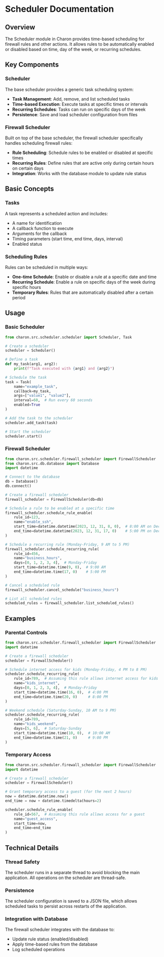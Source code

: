 # Scheduler Documentation

## Overview

The Scheduler module in Charon provides time-based scheduling for firewall rules and other actions. It allows rules to be automatically enabled or disabled based on time, day of the week, or recurring schedules.

## Key Components

### Scheduler

The base scheduler provides a generic task scheduling system:

- **Task Management**: Add, remove, and list scheduled tasks
- **Time-based Execution**: Execute tasks at specific times or intervals
- **Recurring Schedules**: Tasks can run on specific days of the week
- **Persistence**: Save and load scheduler configuration from files

### Firewall Scheduler

Built on top of the base scheduler, the firewall scheduler specifically handles scheduling firewall rules:

- **Rule Scheduling**: Schedule rules to be enabled or disabled at specific times
- **Recurring Rules**: Define rules that are active only during certain hours on certain days
- **Integration**: Works with the database module to update rule status

## Basic Concepts

### Tasks

A task represents a scheduled action and includes:

- A name for identification
- A callback function to execute
- Arguments for the callback
- Timing parameters (start time, end time, days, interval)
- Enabled status

### Scheduling Rules

Rules can be scheduled in multiple ways:

- **One-time Schedule**: Enable or disable a rule at a specific date and time
- **Recurring Schedule**: Enable a rule on specific days of the week during specific hours
- **Temporary Rules**: Rules that are automatically disabled after a certain period

## Usage

### Basic Scheduler

```python
from charon.src.scheduler.scheduler import Scheduler, Task

# Create a scheduler
scheduler = Scheduler()

# Define a task
def my_task(arg1, arg2):
    print(f"Task executed with {arg1} and {arg2}")

# Schedule the task
task = Task(
    name="example_task",
    callback=my_task,
    args=["value1", "value2"],
    interval=60,  # Run every 60 seconds
    enabled=True
)

# Add the task to the scheduler
scheduler.add_task(task)

# Start the scheduler
scheduler.start()
```

### Firewall Scheduler

```python
from charon.src.scheduler.firewall_scheduler import FirewallScheduler
from charon.src.db.database import Database
import datetime

# Connect to the database
db = Database()
db.connect()

# Create a firewall scheduler
firewall_scheduler = FirewallScheduler(db=db)

# Schedule a rule to be enabled at a specific time
firewall_scheduler.schedule_rule_enable(
    rule_id=123,
    name="enable_ssh",
    start_time=datetime.datetime(2023, 12, 31, 8, 0),  # 8:00 AM on Dec 31
    end_time=datetime.datetime(2023, 12, 31, 17, 0)    # 5:00 PM on Dec 31
)

# Schedule a recurring rule (Monday-Friday, 9 AM to 5 PM)
firewall_scheduler.schedule_recurring_rule(
    rule_id=456,
    name="business_hours",
    days=[0, 1, 2, 3, 4],  # Monday-Friday
    start_time=datetime.time(9, 0),  # 9:00 AM
    end_time=datetime.time(17, 0)    # 5:00 PM
)

# Cancel a scheduled rule
firewall_scheduler.cancel_schedule("business_hours")

# List all scheduled rules
scheduled_rules = firewall_scheduler.list_scheduled_rules()
```

## Examples

### Parental Controls

```python
from charon.src.scheduler.firewall_scheduler import FirewallScheduler
import datetime

# Create a firewall scheduler
scheduler = FirewallScheduler()

# Schedule internet access for kids (Monday-Friday, 4 PM to 8 PM)
scheduler.schedule_recurring_rule(
    rule_id=789,  # Assuming this rule allows internet access for kids' devices
    name="kids_internet",
    days=[0, 1, 2, 3, 4],  # Monday-Friday
    start_time=datetime.time(16, 0),  # 4:00 PM
    end_time=datetime.time(20, 0)     # 8:00 PM
)

# Weekend schedule (Saturday-Sunday, 10 AM to 9 PM)
scheduler.schedule_recurring_rule(
    rule_id=789,
    name="kids_weekend",
    days=[5, 6],  # Saturday-Sunday
    start_time=datetime.time(10, 0),  # 10:00 AM
    end_time=datetime.time(21, 0)     # 9:00 PM
)
```

### Temporary Access

```python
from charon.src.scheduler.firewall_scheduler import FirewallScheduler
import datetime

# Create a firewall scheduler
scheduler = FirewallScheduler()

# Grant temporary access to a guest (for the next 2 hours)
now = datetime.datetime.now()
end_time = now + datetime.timedelta(hours=2)

scheduler.schedule_rule_enable(
    rule_id=567,  # Assuming this rule allows access for a guest
    name="guest_access",
    start_time=now,
    end_time=end_time
)
```

## Technical Details

### Thread Safety

The scheduler runs in a separate thread to avoid blocking the main application. All operations on the scheduler are thread-safe.

### Persistence

The scheduler configuration is saved to a JSON file, which allows scheduled tasks to persist across restarts of the application.

### Integration with Database

The firewall scheduler integrates with the database to:
- Update rule status (enabled/disabled)
- Apply time-based rules from the database
- Log scheduled operations 